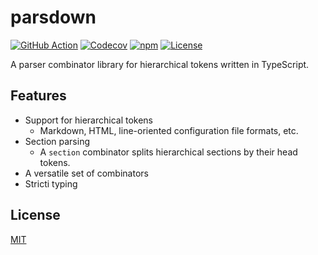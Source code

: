 # parsdown

[![GitHub Action](https://img.shields.io/github/actions/workflow/status/raviqqe/parsdown/test.yaml?branch=main&style=flat-square)](https://github.com/raviqqe/parsdown/actions)
[![Codecov](https://img.shields.io/codecov/c/github/raviqqe/parsdown.svg?style=flat-square)](https://codecov.io/gh/raviqqe/parsdown)
[![npm](https://img.shields.io/npm/v/@raviqqe/parsdown?style=flat-square)](https://www.npmjs.com/package/@raviqqe/parsdown)
[![License](https://img.shields.io/github/license/raviqqe/parsdown.svg?style=flat-square)](LICENSE)

A parser combinator library for hierarchical tokens written in TypeScript.

## Features

- Support for hierarchical tokens
  - Markdown, HTML, line-oriented configuration file formats, etc.
- Section parsing
  - A `section` combinator splits hierarchical sections by their head tokens.
- A versatile set of combinators
- Stricti typing

## License

[MIT](LICENSE)
